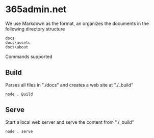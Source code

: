 # 365admin.net

We use Markdown as the format, an organizes the documents in the following directory structure

    docs
    docs\assets
    docs\about
    
Commands supported

## Build
Parses all files in "./docs" and creates a web site at "./_build"

    node . Build

## Serve
Start a local web server and serve the content from "./_build"

    node . serve





